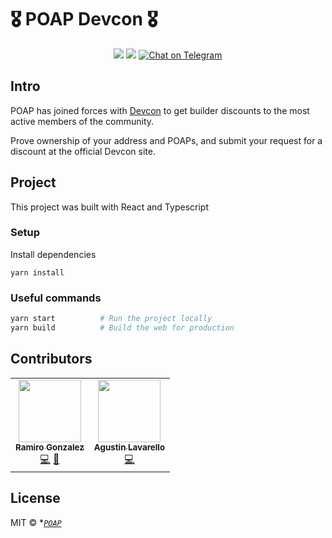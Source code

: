 # 🎖 POAP Devcon 🎖

<div align="center">
  <img src="https://img.shields.io/github/issues/poap-xyz/poap-devcon?style=for-the-badge">
  <img src="https://img.shields.io/github/issues-pr/poap-xyz/poap-devcon?style=for-the-badge">
  <a href="https://t.me/poapxyz">
    <img src="https://img.shields.io/badge/Telegram-POAP-blue?style=for-the-badge&logo=telegram&message=Telegram&color=blue" alt="Chat on Telegram">
  </a>
</div>

## Intro
POAP has joined forces with [Devcon](https://devcon.org/) to get builder discounts to the most active members of the community.

Prove ownership of your address and POAPs, and submit your request for a discount at the official Devcon site.

## Project
This project was built with React and Typescript

### Setup
Install dependencies
```
yarn install
```

### Useful commands

```bash
yarn start          # Run the project locally
yarn build          # Build the web for production
```


## Contributors
<!-- ALL-CONTRIBUTORS-LIST:END -->
<!-- ALL-CONTRIBUTORS-LIST:START - Do not remove or modify this section -->
<!-- prettier-ignore-start -->
<!-- markdownlint-disable -->
<table>
  <tr>
    <td align="center">
        <a href="https://github.com/ragonzal">
            <img src="https://avatars2.githubusercontent.com/u/12477284?v=4" width="100px;" alt=""/>
            <br />
            <sub>
            <b>Ramiro Gonzalez</b>
            </sub>
        </a>
        <br />
        <a href="https://github.com/poap-xyz/poap-devcon/commits?author=ragonzal" title="Code">💻</a>
        <a href="#projectManagement-ragonzal" title="Project Management">📆</a>
    </td>
    <td align="center">
        <a href="https://github.com/alavarello">
            <img src="https://avatars2.githubusercontent.com/u/19600590?v=4" width="100px;" alt=""/>
            <br />
            <sub><b>Agustin Lavarello</b></sub>
        </a>
        <br />
        <a href="https://github.com/poap-xyz/poap-devcon/commits?author=alavarello" title="Code">💻</a>
    </td>
  </tr>
</table>

## License
MIT © **[`POAP`](https://poap.xyz)*

